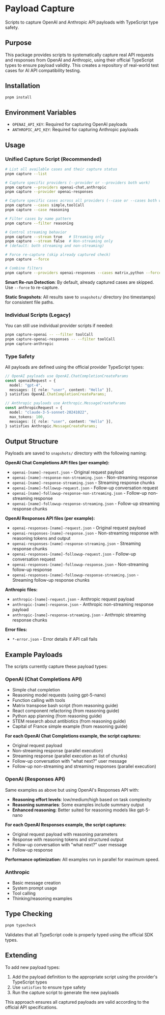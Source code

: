 # Payload Capture

Scripts to capture OpenAI and Anthropic API payloads with TypeScript type safety.

## Purpose

This package provides scripts to systematically capture real API requests and responses from OpenAI and Anthropic, using their official TypeScript types to ensure payload validity. This creates a repository of real-world test cases for AI API compatibility testing.

## Installation

```bash
pnpm install
```

## Environment Variables

- `OPENAI_API_KEY`: Required for capturing OpenAI payloads
- `ANTHROPIC_API_KEY`: Required for capturing Anthropic payloads

## Usage

### Unified Capture Script (Recommended)

```bash
# List all available cases and their capture status
pnpm capture --list

# Capture specific providers (--provider or --providers both work)
pnpm capture --providers openai-chat,anthropic
pnpm capture --provider openai-responses

# Capture specific cases across all providers (--case or --cases both work)
pnpm capture --cases simple,toolCall
pnpm capture --case reasoning

# Filter cases by name pattern
pnpm capture --filter reasoning

# Control streaming behavior
pnpm capture --stream true   # Streaming only
pnpm capture --stream false  # Non-streaming only
# (default: both streaming and non-streaming)

# Force re-capture (skip already captured check)
pnpm capture --force

# Combine filters
pnpm capture --providers openai-responses --cases matrix,python --force --stream false
```

**Smart Re-run Detection**: By default, already captured cases are skipped. Use `--force` to re-capture.

**Static Snapshots**: All results save to `snapshots/` directory (no timestamps) for consistent file paths.

### Individual Scripts (Legacy)

You can still use individual provider scripts if needed:

```bash
pnpm capture-openai -- --filter toolCall
pnpm capture-openai-responses -- --filter toolCall
pnpm capture-anthropic
```

### Type Safety

All payloads are defined using the official provider TypeScript types:

```typescript
// OpenAI payloads use OpenAI.ChatCompletionCreateParams
const openaiRequest = {
  model: "gpt-4",
  messages: [{ role: "user", content: "Hello" }],
} satisfies OpenAI.ChatCompletionCreateParams;

// Anthropic payloads use Anthropic.MessageCreateParams
const anthropicRequest = {
  model: "claude-3-5-sonnet-20241022",
  max_tokens: 100,
  messages: [{ role: "user", content: "Hello" }],
} satisfies Anthropic.MessageCreateParams;
```

## Output Structure

Payloads are saved to `snapshots/` directory with the following naming:

**OpenAI Chat Completions API files (per example):**

- `openai-[name]-request.json` - Original request payload
- `openai-[name]-response-non-streaming.json` - Non-streaming response
- `openai-[name]-response-streaming.json` - Streaming response chunks
- `openai-[name]-followup-request.json` - Follow-up conversation request
- `openai-[name]-followup-response-non-streaming.json` - Follow-up non-streaming response
- `openai-[name]-followup-response-streaming.json` - Follow-up streaming response chunks

**OpenAI Responses API files (per example):**

- `openai-responses-[name]-request.json` - Original request payload
- `openai-responses-[name]-response.json` - Non-streaming response with reasoning tokens and output
- `openai-responses-[name]-response-streaming.json` - Streaming response chunks
- `openai-responses-[name]-followup-request.json` - Follow-up conversation request
- `openai-responses-[name]-followup-response.json` - Non-streaming follow-up response
- `openai-responses-[name]-followup-response-streaming.json` - Streaming follow-up response chunks

**Anthropic files:**

- `anthropic-[name]-request.json` - Anthropic request payload
- `anthropic-[name]-response.json` - Anthropic non-streaming response payload
- `anthropic-[name]-response-streaming.json` - Anthropic streaming response chunks

**Error files:**

- `*-error.json` - Error details if API call fails

## Example Payloads

The scripts currently capture these payload types:

### OpenAI (Chat Completions API)

- Simple chat completion
- Reasoning model requests (using gpt-5-nano)
- Function calling with tools
- Matrix transpose bash script (from reasoning guide)
- React component refactoring (from reasoning guide)
- Python app planning (from reasoning guide)
- STEM research about antibiotics (from reasoning guide)
- Capital of France simple example (from reasoning guide)

**For each OpenAI Chat Completions example, the script captures:**

- Original request payload
- Non-streaming response (parallel execution)
- Streaming response (parallel execution as list of chunks)
- Follow-up conversation with "what next?" user message
- Follow-up non-streaming and streaming responses (parallel execution)

### OpenAI (Responses API)

Same examples as above but using OpenAI's Responses API with:

- **Reasoning effort levels**: low/medium/high based on task complexity
- **Reasoning summaries**: Some examples include summary output
- **Enhanced reasoning**: Better suited for reasoning models like gpt-5-nano

**For each OpenAI Responses example, the script captures:**

- Original request payload with reasoning parameters
- Response with reasoning tokens and structured output
- Follow-up conversation with "what next?" user message
- Follow-up response

**Performance optimization:** All examples run in parallel for maximum speed.

### Anthropic

- Basic message creation
- System prompt usage
- Tool calling
- Thinking/reasoning examples

## Type Checking

```bash
pnpm typecheck
```

Validates that all TypeScript code is properly typed using the official SDK types.

## Extending

To add new payload types:

1. Add the payload definition to the appropriate script using the provider's TypeScript types
2. Use `satisfies` to ensure type safety
3. Run the capture script to generate the new payloads

This approach ensures all captured payloads are valid according to the official API specifications.

